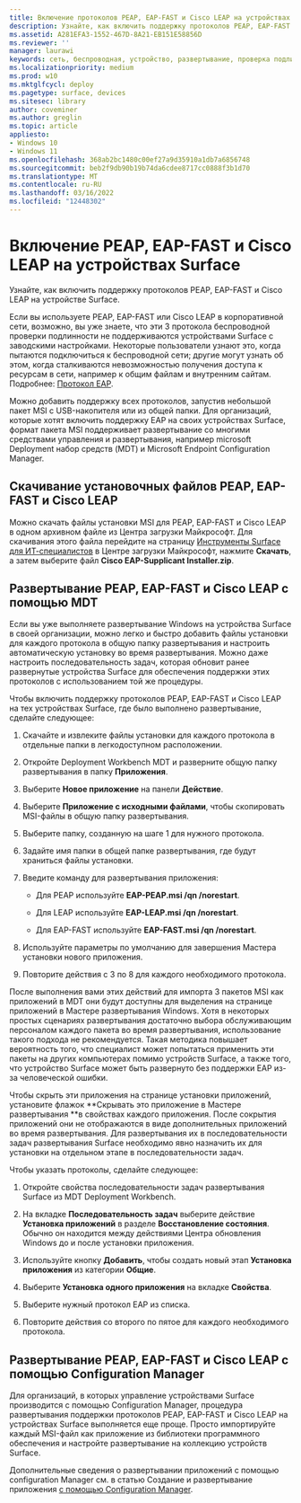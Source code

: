 ```yaml
---
title: Включение протоколов PEAP, EAP-FAST и Cisco LEAP на устройствах Surface
description: Узнайте, как включить поддержку протоколов PEAP, EAP-FAST и Cisco LEAP на устройстве Surface.
ms.assetid: A281EFA3-1552-467D-8A21-EB151E58856D
ms.reviewer: ''
manager: laurawi
keywords: сеть, беспроводная, устройство, развертывание, проверка подлинности, протокол
ms.localizationpriority: medium
ms.prod: w10
ms.mktglfcycl: deploy
ms.pagetype: surface, devices
ms.sitesec: library
author: coveminer
ms.author: greglin
ms.topic: article
appliesto:
- Windows 10
- Windows 11
ms.openlocfilehash: 368ab2bc1480c00ef27a9d35910a1db7a6856748
ms.sourcegitcommit: beb2f9db90b19b74da6cdee8717cc0888f3b1d70
ms.translationtype: MT
ms.contentlocale: ru-RU
ms.lasthandoff: 03/16/2022
ms.locfileid: "12448302"
---
```

# <a name="enable-peap-eap-fast-and-cisco-leap-on-surface-devices"></a>Включение PEAP, EAP-FAST и Cisco LEAP на устройствах Surface

Узнайте, как включить поддержку протоколов PEAP, EAP-FAST и Cisco LEAP на устройстве Surface.

Если вы используете PEAP, EAP-FAST или Cisco LEAP в корпоративной сети, возможно, вы уже знаете, что эти 3 протокола беспроводной проверки подлинности не поддерживаются устройствами Surface с заводскими настройками. Некоторые пользователи узнают это, когда пытаются подключиться к беспроводной сети; другие могут узнать об этом, когда сталкиваются невозможностью получения доступа к ресурсам в сети, например к общим файлам и внутренним сайтам. Подробнее: [Протокол EAP](/windows-server/networking/technologies/extensible-authentication-protocol/network-access).

Можно добавить поддержку всех протоколов, запустив небольшой пакет MSI с USB-накопителя или из общей папки. Для организаций, которые хотят включить поддержку EAP на своих устройствах Surface, формат пакета MSI поддерживает развертывание со многими средствами управления и развертывания, например microsoft Deployment набор средств (MDT) и Microsoft Endpoint Configuration Manager.

## <a name="download-peap-eap-fast-or-cisco-leap-installation-files"></a><a href="" id="download-peap--eap-fast--or-cisco-leap-installation-files--"></a>Скачивание установочных файлов PEAP, EAP-FAST и Cisco LEAP

Можно скачать файлы установки MSI для PEAP, EAP-FAST и Cisco LEAP в одном архивном файле из Центра загрузки Майкрософт. Для скачивания этого файла перейдите на страницу [Инструменты Surface для ИТ-специалистов](https://www.microsoft.com/download/details.aspx?id=46703) в Центре загрузки Майкрософт, нажмите **Скачать**, а затем выберите файл **Cisco EAP-Supplicant Installer.zip**.

## <a name="deploy-peap-eap-fast-or-cisco-leap-with-mdt"></a>Развертывание PEAP, EAP-FAST и Cisco LEAP с помощью MDT

Если вы уже выполняете развертывание Windows на устройства Surface в своей организации, можно легко и быстро добавить файлы установки для каждого протокола в общую папку развертывания и настроить автоматическую установку во время развертывания. Можно даже настроить последовательность задач, которая обновит ранее развернутые устройства Surface для обеспечения поддержки этих протоколов с использованием той же процедуры.

Чтобы включить поддержку протоколов PEAP, EAP-FAST и Cisco LEAP на тех устройствах Surface, где было выполнено развертывание, сделайте следующее:

1. Скачайте и извлеките файлы установки для каждого протокола в отдельные папки в легкодоступном расположении.

2. Откройте Deployment Workbench MDT и разверните общую папку развертывания в папку **Приложения**.

3. Выберите **Новое приложение** на панели **Действие**.

4. Выберите **Приложение с исходными файлами**, чтобы скопировать MSI-файлы в общую папку развертывания.

5. Выберите папку, созданную на шаге 1 для нужного протокола.

6. Задайте имя папки в общей папке развертывания, где будут храниться файлы установки.

7. Введите команду для развертывания приложения:

    - Для PEAP используйте **EAP-PEAP.msi /qn /norestart**.

    - Для LEAP используйте **EAP-LEAP.msi /qn /norestart**.

    - Для EAP-FAST используйте **EAP-FAST.msi /qn /norestart**.

8. Используйте параметры по умолчанию для завершения Мастера установки нового приложения.

9. Повторите действия с 3 по 8 для каждого необходимого протокола.

После выполнения вами этих действий для импорта 3 пакетов MSI как приложений в MDT они будут доступны для выделения на странице приложений в Мастере развертывания Windows. Хотя в некоторых простых сценариях развертывания достаточно выбора обслуживающим персоналом каждого пакета во время развертывания, использование такого подхода не рекомендуется. Такая методика повышает вероятность того, что специалист может попытаться применить эти пакеты на других компьютерах помимо устройств Surface, а также того, что устройство Surface может быть развернуто без поддержки EAP из-за человеческой ошибки.

Чтобы скрыть эти приложения на странице установки приложений, установите флажок **Скрывать это приложение в Мастере развертывания **в свойствах каждого приложения. После сокрытия приложений они не отображаются в виде дополнительных приложений во время развертывания. Для развертывания их в последовательности задач развертывания Surface необходимо явно назначить их для установки на отдельном этапе в последовательности задач.

Чтобы указать протоколы, сделайте следующее:

1. Откройте свойства последовательности задач развертывания Surface из MDT Deployment Workbench.

2. На вкладке **Последовательность задач** выберите действие **Установка приложений** в разделе **Восстановление состояния**. Обычно он находится между действиями Центра обновления Windows до и после установки приложения.

3. Используйте кнопку **Добавить**, чтобы создать новый этап **Установка приложения** из категории **Общие**.

4. Выберите **Установка одного приложения** на вкладке **Свойства**.

5. Выберите нужный протокол EAP из списка.

6. Повторите действия со второго по пятое для каждого необходимого протокола.

## <a name="deploy-peap-eap-fast-or-cisco-leap-with-configuration-manager"></a>Развертывание PEAP, EAP-FAST и Cisco LEAP с помощью Configuration Manager

Для организаций, в которых управление устройствами Surface производится с помощью Configuration Manager, процедура развертывания поддержки протоколов PEAP, EAP-FAST и Cisco LEAP на устройствах Surface выполняется еще проще. Просто импортируйте каждый MSI-файл как приложение из библиотеки программного обеспечения и настройте развертывание на коллекцию устройств Surface.

Дополнительные сведения о развертывании приложений с помощью configuration Manager см. в статью Создание и развертывание приложения [с помощью Configuration Manager](/mem/configmgr/apps/get-started/create-and-deploy-an-application).

